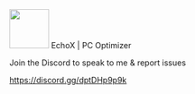 <img src="https://user-images.githubusercontent.com/56848467/143241505-c073a941-0a16-46c0-bc4e-39070dd7d900.png" width="70" height="70">
EchoX | PC Optimizer

Join the Discord to speak to me & report issues

https://discord.gg/dptDHp9p9k
